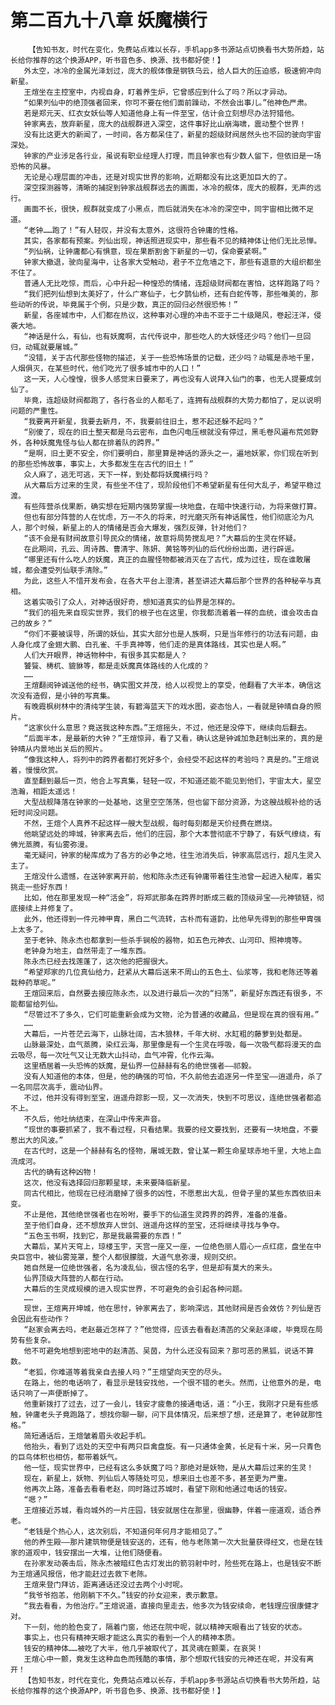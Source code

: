 # 第二百九十八章 妖魔横行
        【告知书友，时代在变化，免费站点难以长存，手机app多书源站点切换看书大势所趋，站长给你推荐的这个换源APP，听书音色多、换源、找书都好使！】
       外太空，冰冷的金属光泽划过，庞大的舰体像是钢铁乌云，给人巨大的压迫感，极速俯冲向新星。
       王煊坐在主控室中，内视自身，盯着养生炉，它曾感应到什么了吗？所以才异动。
       “如果列仙中的绝顶强者回来，你可不要在他们面前躁动，不然会出事儿。”他神色严肃。
       若是郑元天、红衣女妖仙等人知道他身上有一件至宝，估计会立刻想尽办法狩猎他。
       钟家离去，放弃新星，庞大的战舰群进入深空，这件事好比山崩海啸，震动整个世界！
       没有比这更大的新闻了，一时间，各方都呆住了，新星的超级财阀居然头也不回的驶向宇宙深处。
       钟家的产业涉足各行业，虽说有职业经理人打理，而且钟家也有少数人留下，但依旧是一场恐怖的风暴。
       无论是心理层面的冲击，还是对现实世界的影响，近期都没有比这更加巨大的了。
       深空探测器等，清晰的捕捉到钟家战舰群远去的画面，冰冷的舰体，庞大的舰群，无声的远行。
       画面不长，很快，舰群就变成了小黑点，而后就消失在冰冷的深空中，同宇宙相比微不足道。
       “老钟……跑了！”有人轻叹，并没有太意外，这很符合钟庸的性格。
       其实，各家都有预案。列仙出现，神话照进现实中，那些看不见的精神体让他们无比忌惮。
       “列仙祸，让钟庸都心有惧意，现在果断割舍下新星的一切，保命要紧啊。”
       钟家大撤退，驶向星海中，让各家大受触动，君子不立危墙之下，那些有退意的大组织都坐不住了。
       普通人无比吃惊，而后，心中升起一种惶恐的情绪，连超级财阀都在害怕，这样跑路了吗？
       “我们把列仙想到太美好了，什么广寒仙子，七夕鹊仙桥，还有白蛇传等，那些唯美的，那些动听的传说，毕竟属于个例，只是少数，真正的回归必然很恐怖！”
       新星，各座城市中，人们都在热议，这种事对心理的冲击不亚于二十级飓风，卷起汪洋，侵袭大地。
       “神话是什么，有仙，也有妖魔啊，古代传说中，那些吃人的大妖怪还少吗？他们一旦回归，动辄就要屠城。”
       “没错，关于古代那些怪物的描述，关于一些恐怖场景的记载，还少吗？动辄是赤地千里，人烟俱灭，在某些时代，他们吃光了很多城市中的人口！”
       这一天，人心惶惶，很多人感觉末日要来了，再也没有人说拜入仙门的事，也无人提要成剑仙了。
       毕竟，连超级财阀都跑了，各行各业的人都毛了，连拥有战舰群的大势力都怕了，足以说明问题的严重性。
       “我要离开新星，我要去新月，不，我要前往旧土，惹不起还躲不起吗？”
       “别傻了，现在的旧土整天都是乌云密布，血色闪电压根就没有停过，黑毛卷风遍布荒郊野外，各种妖魔鬼怪与仙人都在排着队的跨界。”
       “是啊，旧土更不安全，你们要明白，那里算是神话的源头之一，遍地妖冢，你们现在听到的那些恐怖故事，事实上，大多都发生在古代的旧土！”
       众人麻了，逃无可逃，天下一样，到处都将妖魔横行吗？
       从大幕后方过来的生灵，有些坐不住了，现阶段他们不希望新星有任何大乱子，希望平稳过渡。
       有些阵营杀伐果断，确实想在短期内强势掌握一块地盘，在暗中快速行动，为将来做打算。
       但也有部分阵营的人在忧虑，万一不久的将来，时光磨灭所有神话属性，他们彻底沦为凡人，那个时候，新星上的人的情绪是否会大爆发，强烈反弹，针对他们？
       “该不会是有财阀故意引导民众的情绪，故意将局势搅乱吧？”大幕后的生灵在怀疑。
       在此期间，孔云、周诗茜、曹清宇、陈妍、黄铭等列仙的后代纷纷出面，进行辟谣。
       “哪里还有什么吃人的妖魔，真正的血腥怪物都被消灭在了古代，成为过往，现在谁敢屠城，都会遭受列仙联手清除。”
       为此，这些人不惜开发布会，在各大平台上澄清，甚至讲述大幕后那个世界的各种秘辛与真相。
       这着实吸引了众人，对神话很好奇，想知道真实的仙界是怎样的。
       “我们的祖先来自现实世界，我们的根子也在这里，你我都流着着一样的血统，谁会攻击自己的故乡？”
       “你们不要被误导，所谓的妖仙，其实大部分也是人族啊，只是当年修行的功法有问题，由人身化成了金翅大鹏、白孔雀、千手真神等，他们走的是真体路线，其实也是人啊。”
       人们大开眼界，神话物种中，有很多其实都是人？
       饕餮、梼杌、貔貅等，都是走妖魔真体路线的人化成的？
       ……
       王煊翻阅钟诚送他的经书，确实图文并茂，给人以视觉上的享受，他翻看了大半本，确信这次没有造假，是小钟的写真集。
       有晚霞枫树林中的清纯学生装，有碧海蓝天下的戏水图，姿态怡人，一看就是钟晴自身的照片。
       “这家伙什么意思？竟送我这种东西。”王煊摇头，不过，他还是没停下，继续向后翻去。
       “后面半本，是最新的大钟？”王煊惊异，看了又看，确认这是钟诚加急赶制出来的，真的是钟晴从内景地出关后的照片。
       “像我这种人，将列中的跨界者都打死好多个，会经受不起这样的考验吗？真是的。”王煊说着，慢慢欣赏。
       直至翻到最后一页，他合上写真集，轻轻一叹，不知道还能不能见到他们，宇宙太大，星空浩瀚，相距太遥远！
       大型战舰降落在钟家的一处基地，这里空空荡荡，但也留下部分资源，为这艘战舰补给的话短时间没问题。
       不然，王煊个人真养不起这样一艘大型战舰，每时每刻都是天价经费在燃烧。
       他眺望远处的坤城，钟家离去后，他们的庄园，那个大本营彻底不宁静了，有妖气缭绕，有佛光蒸腾，有仙雾弥漫。
       毫无疑问，钟家的秘库成为了各方的必争之地，往生池消失后，钟家高层远行，超凡生灵入主了。
       王煊没什么遗憾，在送钟家离开前，他和陈永杰还有钟庸带着往生池曾一起进入秘库，着实挑走一些好东西！
       比如，他在那里发现一种“活金”，将郑武那条在跨界时断成三截的顶级异宝——元神锁链，彻底接续上并修复了。
       此外，他还得到一件元神甲胄，黑白二气流转，古朴而有道韵，比他早先得到的那些甲胄强上太多了。
       至于老钟、陈永杰也都拿到一些杀手锏般的器物，如五色元神衣、山河印、照神境等。
       老钟身为地主，自然带走了一堆东西。
       陈永杰已经去找莲蓬了，这次他的把握很大。
       “希望郑家的几位真仙给力，赶紧从大幕后送来不周山的五色土、仙浆等，我和老陈还等着栽种药草呢。”
       王煊回来后，自然要去接应陈永杰，以及进行最后一次的“扫荡”，新星好东西还有很多，不能都留给列仙。
       “尽管过不了多久，它们可能重新会成为文物，沦为普通的收藏品，但是现在真的很有用。”
       ……
       大幕后，一片苍茫云海下，山脉壮阔，古木狼林，千年大树、水缸粗的藤萝到处都是。
       山脉最深处，血气蒸腾，染红云海，那里像是有一个生灵在呼吸，每一次吸气都将漫天的血云吸尽，每一次吐气又让无数大山抖动，血气冲霄，化作云海。
       这里栖居着一头恐怖的妖魔，是仙界一位赫赫有名的绝世强者——祁毅。
       没有人知道他的本体，但是，他的确强的可怕，不久前他去追逐另一件至宝——逍遥舟，杀了一名同层次高手，震动仙界。
       不过，他并没有得到至宝，逍遥舟踪影一现，又一次消失，快到不可思议，连绝世强者都追不上。
       不久后，他吐纳结束，在深山中传来声音。
       “现世的事要抓紧了，我不看过程，只看结果。我要的经文要找到，还要有一块地盘，不要惹出大的风波。”
       在古代时，这是一个赫赫有名的怪物，屠城无数，曾让某一颗生命星球赤地千里，大地上血流成河。
       古代的确有这种凶物！
       这次，他没有选择回归那颗星球，未来要降临新星。
       同古代相比，他现在已经消磨掉了很多的凶性，不愿惹出大乱，但骨子里的某些东西依旧未变。
       不止是他，其他绝世强者也在吩咐，要手下的仙道生灵跨界的跨界，准备的准备。
       至于他们自身，还不想放弃人世剑、逍遥舟这样的至宝，还将继续寻找与争夺。
       “五色玉书啊，找到它，那是我最需要的东西！”
       大幕后，某片天穹上，琼楼玉宇，天宫一座又一座，一位绝色丽人眉心一点红痣，盘坐在中央巨宫中，被仙雾笼罩，整个人都很朦胧，大道气息弥漫，规则交织。
       她自然是一位绝世强者，名为凌乱仙，很古怪的名字，但是却有莫大的来头。
       仙界顶级大阵营的人都在行动。
       大幕后的生灵成规模的进入现实世界，不可避免的会引起各种问题。
       ……
       现世，王煊离开坤城，他在思忖，钟家离去了，影响深远，其他财阀是否会效仿？列仙是否会因此有些动作？
       “赵家会离去吗，老赵最近怎样了？”他觉得，应该去看看赵清菡的父亲赵泽峻，毕竟现在局势有些复杂。
       他不可避免地想到密地中的赵清菡、吴茵，为什么还没有回来？那可恶的黑狐，说话不算数。
       “老狐，你难道等着我亲自去接人吗？”王煊望向天空的尽头。
       在路上，他的电话响了，看显示是钱安找他，一个很不错的老头。然而，让他意外的是，电话只响了一声便断掉了。
       他重新拨打了过去，过了一会儿，钱安才疲惫的接通电话，道：“小王，我刚才只是有些感触，钟庸老头子竟跑路了，想找你聊一聊，问下具体情况，后来想了想，还是算了，老钟就那性格。”
       简短通话后，王煊皱着眉头收起手机。
       他抬头，看到了远处的天空中有两只巨禽盘旋。有一只通体金黄，长足有十米，另一只青色的巨鸟体积也相仿，都带着妖气。
       他一怔，现实世界中，已经有这么多妖魔了吗？那绝对是妖物，是从大幕后过来的生灵！
       现在，新星上，妖物、列仙后人等随处可见，想来旧土也差不多，甚至更为严重。
       他再次上路，准备去看看老赵，同时路过苏城时，看望下刚和他通过电话的钱安。
       “嗯？”
       王煊接近苏城，看向城外的一片庄园，钱安就居住在那里，很幽静，伴着一座道观，适合养老。
       “老钱是个热心人，这次别后，不知道何年何月才能相见了。”
       他的养生殿——那片建筑物便是钱安送的，还有，他与老陈第一次大批量获得经文，也是在钱家的道观中，钱安摆出一大堆，让他们随便看。
       在孙家发动袭击后，陈永杰被暗红色古灯发出的箭羽射中时，险些死在路上，也是钱安不断为王煊通风报信，他才能赶过去救下老陈。
       王煊来登门拜访，距离通话还没过去两个小时呢。
       “我爷爷抱恙，他刚躺下不久。”钱安的孙女迎来，表示歉意。
       “我去看看，为他治疗。”王煊说道，直接向里走去，他多次为钱安续命，老钱理应很康健才对。
       下一刻，他的脸色变了，隔着门窗，他还在院中呢，就以精神天眼看出了钱安的状态。
       事实上，也只有精神天眼才能这么真实的看到一个人的精神本质。
       钱安的精神体……被吃了大半，他几乎被取代了，其灵魂在颤栗，在哀哭！
       王煊心中一颤，竟发生这种血色而残酷的事情，那个想取代钱安的元神还在呢，并没有离开！
       【告知书友，时代在变化，免费站点难以长存，手机app多书源站点切换看书大势所趋，站长给你推荐的这个换源APP，听书音色多、换源、找书都好使！】
